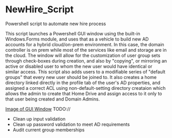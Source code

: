 # NewHire_Script
Powershell script to automate new hire process

This script launches a Powershell GUI window using the built-in Windows.Forms module, and uses that as a vehicle to build new AD accounts for a hybrid cloud/on-prem environment. In this case, the domain controller is on prem while most of the services like email and storage are in the cloud. The window will allow for the customization of user group sets through check-boxes during creation, and also by "copying", or mirroring an active or disabled user to whom the new user would have identical or similar access. This script also adds users to a modifiable series of "default groups" that every new user should be joined to. It also creates a home directory linked directly in the profile tab of the user's AD properties, and assigned a correct ACL using non-default-setting directory creataion which allows the admin to create that Home Drive and assign access to it only to that user being created and Domain Admins. 

[Image of GUI Window](https://imgur.com/Azx6IjO)
TODO://
 - Clean up input validation
 - Clean up password validation to meet AD requirements
 - Audit current group memberships

